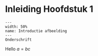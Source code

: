 # Inleiding Hoofdstuk 1


``` {figure} ../figures/Sterrenkunde.jpg
---
width: 50%
name: Introductie afbeelding
---
Onderschrift
```


Hello $a=bc$
